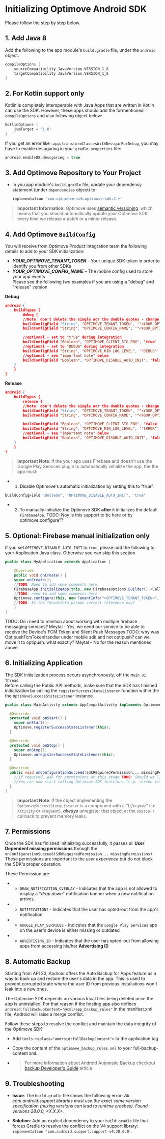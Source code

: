 # Initializing Optimove Android SDK
Please follow the step by step below.

## 1. Add Java 8
Add the following to the app module's `build.gradle` file, under the `android` object.

```groovy
compileOptions {
    sourceCompatibility JavaVersion.VERSION_1_8
    targetCompatibility JavaVersion.VERSION_1_8
}
```

## 2. For Kotlin support only
Kotlin is completely interoperable with Java Apps that are written in Kotlin can use the SDK. However, these apps should add the formentioned `compileOptions` and also following object below:
  ```groovy
  kotlinOptions {
      jvmTarget = '1.8'
  }
  ```

  If you get an error like `:app:transformClassesWithDesugarForDebug`, you may have to enable desugaring in your `gradle.properties` file:
  ```groovy
  android.enableD8.desugaring = true
  ```

## 3. Add Optimove Repository to Your Project
- In you app module's `build.gradle` file, update your dependency statement (under `dependencies` object) to:
  ```groovy
  implementation 'com.optimove.sdk:optimove-sdk:2.+'
  ```

>**Important Information**: Optimove uses [semantic versioning](https://semver.org/), which means that you should automatically update your Optimove SDK every time we release a patch or a minor release.

## 4. Add Optimove `BuildConfig`
You will receive from Optimove Product Integration team the following details to add to your SDK initialization:<br>
- ***YOUR_OPTIMOVE_TENANT_TOKEN*** – Your unique SDK token in order to identify you from other SDKs
- ***YOUR_OPTIMOVE_CONFIG_NAME*** – The mobile config used to store your app events <br/>
Please see the following two examples if you are using a "debug" and "release" version<br/>

**Debug**
```json
android {
    buildTypes {
        debug {
   	    //Note: don't delete the single nor the double quotes - change the value only
	    buildConfigField "String", "OPTIMOVE_TENANT_TOKEN", '"<YOUR_OPTIMOVE_TENANT_TOKEN>"'
	    buildConfigField "String", "OPTIMOVE_CONFIG_NAME", '"<YOUR_OPTIMOVE_CONFIG_NAME>"'

	    //optional - set to "true" during integration
	    buildConfigField "Boolean", "OPTIMOVE_CLIENT_STG_ENV", 'true'	            
	    //optional - set to "DEBUG" during integration
	    buildConfigField "String", "OPTIMOVE_MIN_LOG_LEVEL", '"DEBUG"'
	    //optional - see "important note" below
	    buildConfigField "Boolean", "OPTIMOVE_DISABLE_AUTO_INIT", 'false'
	}
    }
}
```

**Release**
```json
android {
    buildTypes {
        release {
   	    //Note: don't delete the single nor the double quotes - change the value only
	    buildConfigField "String", "OPTIMOVE_TENANT_TOKEN", '"<YOUR_OPTIMOVE_TENANT_TOKEN>"'
	    buildConfigField "String", "OPTIMOVE_CONFIG_NAME", '"<YOUR_OPTIMOVE_CONFIG_NAME>"'

	    buildConfigField "Boolean", "OPTIMOVE_CLIENT_STG_ENV", 'false'	            
	    buildConfigField "String", "OPTIMOVE_MIN_LOG_LEVEL", '"ERROR"'
	    //optional - see "important note" below
	    buildConfigField "Boolean", "OPTIMOVE_DISABLE_AUTO_INIT", 'false'
	}
    }
}
```

>**Important Note**: If the your app uses Firebase and doesn't use the Google Play Services plugin to automatically initialize the app, the the app must:
    
- 1.  Disable Optimove's automatic initialization by setting this to "true":
```groovy
buildConfigField "Boolean", "OPTIMOVE_DISABLE_AUTO_INIT", 'true'
```
    
- 2.  To manually initialize the Optimove SDK  **after**  it initializes the default  `FirebaseApp`.
TODO: Noy is this support to be here or by optimove.configure"?

## 5. Optional: Firebase manual initialization only
If you set `OPTIMOVE_DISABLE_AUTO_INIT` to `true`, please add the following to your Application Java class. Otherwise you can skip this section.

```java
public class MyApplication extends Application {

    @Override
    public void onCreate() {
    super.onCreate();
    //TODO: Need to add some comments here
    FirebaseApp.initializeApp(this, new FirebaseOptions.Builder().<Calling all the Setters>.build());
    //TODO: need to add some comments here
    Optimove.configure(this, new TenantInfo("<OPTIMOVE_TENANT_TOKEN>", "<OPTIMOVE_CONFIG_NAME>")); 
    //TODO: Is the TenantInfo params correct reference noy?
    }
}
```


TODO: Do i need to mention about working with multiple firebase messaging services? Meytal - Yes, we need our service to be able to receive the Device's FCM Token and Silent Push Messages
TODO: why was OptipushFcmTokenHandler under mobile sdk and not optipush? can we move it to optipush. what exactly? Meytal - No for the reason mentioned above


## 6. Initializing Application
The SDK initialization process occurs asynchronously, off the `Main UI Thread`.<br>
Before calling the Public API methods, make sure that the SDK has finished initialization by calling the `registerSuccessStateListener` function within the the `OptimoveSuccessStateListener` instance.<br>

```java
public class MainActivity extends AppCompatActivity implements OptimoveSuccessStateListener {

  @Override
  protected void onStart() {
    super.onStart();
    Optimove.registerSuccessStateListener(this);
  }

  @Override
  protected void onStop() {
    super.onStop();
    Optimove.unregisterSuccessStateListener(this);
  }

  @Override
  public void onConfigurationSucceed(SdkRequiredPermission... missingPermissions) {
    //If required, ask for permissions at this stage TODO: Should we link to permissions below?
    //You can now start calling Optimove SDK functions (e.g. screen visits)
  }
}
```
>**Important Note**: If the object implementing the `OptimoveSuccessStateListener` is a component with a _"Lifecycle"_ (i.e. `Activity` or `Fragment`), **_always_** unregister that object at the `onStop()` callback to prevent memory leaks.

## 7. Permissions
Once the SDK has finished initializing successfully, it passes all **User Dependent missing permissions** through the `onConfigurationSucceed(SdkRequiredPermission... missingPermissions)`. These permissions are important to the _user experience_ but do not block the SDK's proper operation.<br>

These Permission are:
- * `DRAW_NOTIFICATION_OVERLAY` - Indicates that the app is not allowed to display a "_drop down_" notification banner when a new notification arrives.
- * `NOTIFICATIONS` - Indicates that the user has opted-out from the app's notification
- * `GOOGLE_PLAY_SERVICES` - Indicates that the `Google Play Services` app on the user's device is either missing or outdated 
- * `ADVERTISING_ID` - Indicates that the user has opted-out from allowing apps from accessing his/her **Advertising ID**

## 8. Automatic Backup
Starting from API 23, Android offers the Auto Backup for Apps feature as a way to back up and restore the user's data in the app. This is used to prevent corrupted state where the user ID from previous installations won't leak into a new ones.

The Optimove SDK depends on various local files being deleted once the app is uninstalled.
For that reason if the hosting app also defines `android:fullBackupContent="@xml/app_backup_rules"` in the manifest.xml file, Android will raise a merge conflict.

Follow these steps to resolve the conflict and maintain the data integrity of the Optimove SDK:

- Add `tools:replace="android:fullBackupContent">` to the application tag
- Copy the content of the `optimove_backup_rules.xml` to your full-backup-content xml.

- >For more information about Android Automatic Backup checkout [backup Developer's Guide](https://developer.android.com/guide/topics/data/autobackup.html) article

## 9. Troubleshooting
- **Issue**: The  `build.gradle`  file shows the following error:  _All com.android.support libraries must use the exact same version specification (mixing versions can lead to runtime crashes). Found versions 28.0.0, <X.X.X>._  

- **Solution**: Add an explicit dependency to your  `build.gradle`  file that forces Gradle to resolve the conflict on the V4 support library:  `implementation 'com.android.support:support-v4:28.0.0'`.
